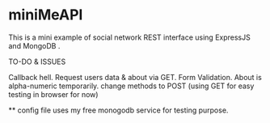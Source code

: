 # miniMeAPI
This is a mini example of social network REST interface using ExpressJS and MongoDB .

TO-DO & ISSUES

Callback hell.
Request users data & about via GET.
Form Validation.
About is alpha-numeric temporarily.
change methods to POST (using GET for easy testing in browser for now)


** config file uses my free monogodb service for testing purpose.
